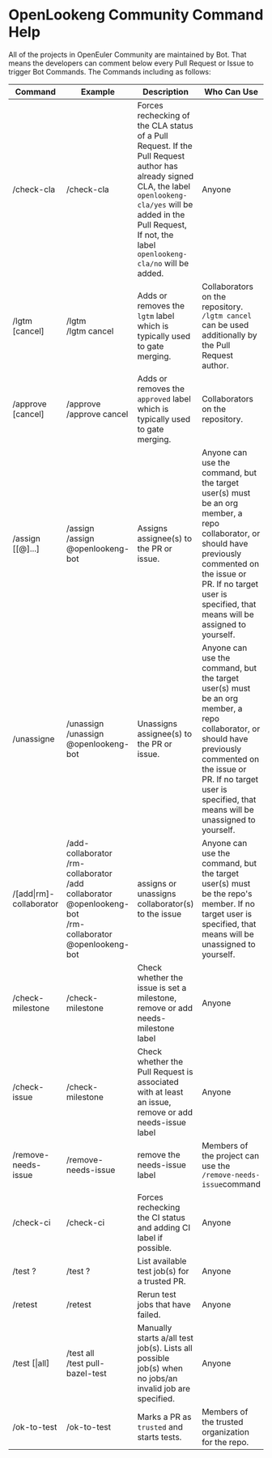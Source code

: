 # OpenLookeng Community Command Help



All of the projects in OpenEuler Community are maintained by Bot. That means the developers can comment below every Pull Request or Issue to trigger Bot Commands. The Commands including as follows:

| Command                 | Example                                                      | Description                                                  | Who Can Use                                                  |
| ----------------------- | ------------------------------------------------------------ | ------------------------------------------------------------ | ------------------------------------------------------------ |
| /check-cla              | /check-cla                                                   | Forces rechecking of the CLA status of a Pull Request. If the Pull Request author has already signed CLA, the label `openlookeng-cla/yes` will be added in the Pull Request, If not, the label `openlookeng-cla/no` will be added. | Anyone                                                       |
| /lgtm [cancel]          | /lgtm<br />/lgtm cancel                                      | Adds or removes the `lgtm` label which is typically used to gate merging. | Collaborators on the repository. `/lgtm cancel` can be used additionally by the Pull Request author. |
| /approve [cancel]       | /approve<br/>/approve cancel                                 | Adds or removes the `approved` label which is typically used to gate merging. | Collaborators on the repository.                             |
| /assign [[@]...]        | /assign<br />/assign @openlookeng-bot                        | Assigns assignee(s) to the PR or issue.                      | Anyone can use the command, but the target user(s) must be an org member, a repo collaborator, or should have previously commented on the issue or PR. If no target user is specified, that means will be assigned to yourself. |
| /unassigne              | /unassign <br />/unassign @openlookeng-bot                   | Unassigns assignee(s) to the PR or issue.                    | Anyone can use the command, but the target user(s) must be an org member, a repo collaborator, or should have previously commented on the issue or PR. If no target user is specified, that means will be unassigned to yourself. |
| /[add\|rm]-collaborator | /add-collaborator<br />/rm-collaborator<br />/add collaborator   @openlookeng-bot<br />/rm-collaborator @openlookeng-bot | assigns or unassigns collaborator(s) to the issue            | Anyone can use the command, but the target user(s) must be the repo's member. If no target user is specified, that means will be unassigned to yourself. |
| /check-milestone        | /check-milestone                                             | Check whether the issue is set a milestone, remove or add needs-milestone label | Anyone                                                       |
| /check-issue            | /check-milestone                                             | Check whether the Pull Request is associated with at least an issue, remove or add needs-issue label | Anyone                                                       |
| /remove-needs-issue     | /remove-needs-issue                                          | remove the needs-issue label                                 | Members of the project can use the `/remove-needs-issue`command |
| /check-ci               | /check-ci                                                    | Forces rechecking the CI status and adding CI label if possible. | Anyone                                                       |
| /test ?                 | /test ?                                                      | List available test job(s) for a trusted PR.                 | Anyone                                                       |
| /retest                 | /retest                                                      | Rerun test jobs that have failed.                            | Anyone                                                       |
| /test [\|all]           | /test all<br />/test pull-bazel-test                         | Manually starts a/all test job(s). Lists all possible job(s) when no jobs/an invalid job are specified. | Anyone                                                       |
| /ok-to-test             | /ok-to-test                                                  | Marks a PR as `trusted` and starts tests.                    | Members of the trusted organization for the repo.            |


